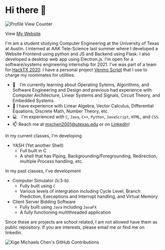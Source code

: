 # Hi there 👋
![Profile View Counter](https://komarev.com/ghpvc/?username=mxchen2001&color=blue&label=Profile+Views)

View [My Website](https://mxchen2001.github.io/XigeChenUT/)

I'm am a student studying Computer Engineering at the University of Texas at Austin. I interned at AAK Tele-Science last summer where I developed a Website Frontend using python and JS and Backend using Flask. I also developed a desktop web app using Electron.js. I'm open for a software/systems engineering internship for 2021. I've was part of a team for [HackTX 2020](https://github.com/ishan0102/hacktx-20). I have a personal project [Venmo Script](https://github.com/mxchen2001/Venmo-Automation) that I use to charge my roommates for utilities.

[comment]: <EM spaces are used below for whitespace after emojis. Two spaces are placed at the end of each line to create single spacing.>
- 🌱 I’m currently learning about Operating Sytems, Algorithms, and Software Engineering and Design and previous had experience with Computer Architecture, Linear Systems and Signals, Circuit Theory, and Embedded Systems.
- 💬 I have experience with Linear Algebra, Vector Calculus, Differential Equations, Discrete Math, Number Theory, etc.
- 💻 I'm experienced with  `C`, `Java`, `C++`, `Python`, `JavaScript`,  `HTML`, and `CSS`.  
- 📫 Reach me at mxchen2001@utexas.edu or on [LinkedIn](https://www.linkedin.com/in/xige-michael-chen-7a4a45190/)!  

In my current classes, I'm developing
- YASH (Yet another Shell)
  - Full built in C
  - A shell that has Piping, Backgrounding/Foregrounding, Redirection, multiple Process handling, etc.

In my past classes, I've development
- Computer Simulator (lc3-b)
  - Fully built using `C`
  - Various levels of intergration including Cycle Level, Branch Prediction, Execeptions and Interrupt handling, and Virtual Memory
- Client Server Bidding Software
  - Fully built using `Java` including `JavaFX`
  - A fully functioning multithreaded application

Since these are projects are school related, I am not allowed have them as public repository. If you are interests, please email me or find me on linkedin.

![Xige Michaels Chen's GitHub Contributions](https://github-readme-stats.vercel.app/api?username=mxchen2001&show_icons=true&hide_border=true&count_private=true&hide=stars)

<!--
**mxchen2001/mxchen2001** is a ✨ _special_ ✨ repository because its `README.md` (this file) appears on your GitHub profile.

Here are some ideas to get you started:

- 🔭 I’m currently working on ...
- 🌱 I’m currently learning ...
- 👯 I’m looking to collaborate on ...
- 🤔 I’m looking for help with ...
- 💬 Ask me about ...
- 📫 How to reach me: ...
- 😄 Pronouns: ...
- ⚡ Fun fact: ...
-->
